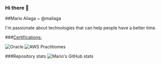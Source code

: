 ### Hi there 👋

##Mario Aliaga ~ @maliaga

I'm passionate about technologies that can help people have a better time.

###[Certifications:](https://www.credly.com/users/marioaliaga/badges)

![Oracle](https://images.credly.com/size/140x140/images/d22b55c3-b6c9-484a-a559-6df1e221b136/Oracle-Certification-badge_OC-Associate600X600.png)
![AWS Practitiomes](https://images.credly.com/size/140x140/images/68468004-5a85-4f3b-bc58-590773979486/AWS-CloudPractitioner-2020.png)

###Repository stats
![Mario's GitHub stats](https://github-readme-stats.vercel.app/api?username=maliaga&show_icons=true&theme=algolia)